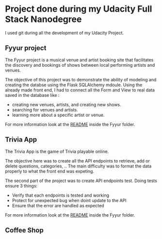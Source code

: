 # Project done during my Udacity Full Stack Nanodegree

I used git during all the development of my Udacity Project.

## Fyyur project

The Fyyur project is a musical venue and artist booking site that facilitates the discovery and bookings of shows between local performing artists and venues.

The objective of this project was to demonstrate the ability of modeling and creating the databse using the Flask SQLAlchemy mdoule. Using the already made front end, I had to connect all the Form and View to real data saved in the database like :

* creating new venues, artists, and creating new shows.
* searching for venues and artists.
* learning more about a specific artist or venue.

For more information look at the [README](01_fyyur/README.md) inside the Fyyur folder.

## Trivia App

The Trivia App is the game of Trivia playable online.

The objective here was to create all the API endpoints to retrieve, add or delete questions, categories, .. The main difficulty was to format the data properly to what the front end was expeting.

The second part of the project was to create API endpoints test. Doing tests ensure 3 things:

* Verify that each endpoints is tested and working
* Protect for unexpected bug when doint update to the API
* Ensure that the error are handled as expected

For more information look at the [README](02_trivia_api/backend/README.md) inside the Fyyur folder.

## Coffee Shop
